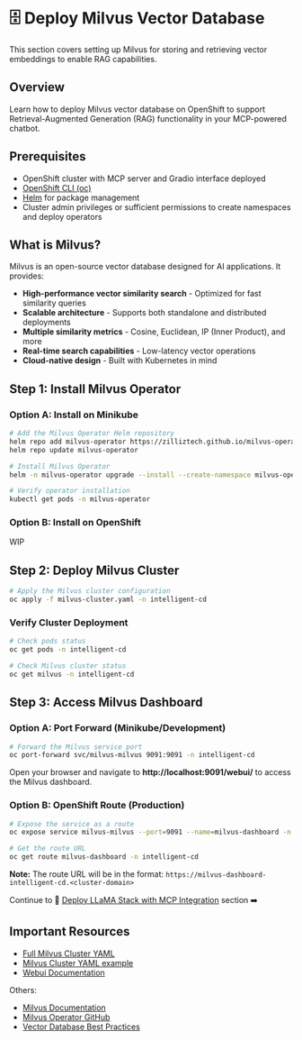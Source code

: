 # 🗄️ Deploy Milvus Vector Database

This section covers setting up Milvus for storing and retrieving vector embeddings to enable RAG capabilities.

## Overview

Learn how to deploy Milvus vector database on OpenShift to support Retrieval-Augmented Generation (RAG) functionality in your MCP-powered chatbot.

## Prerequisites

- OpenShift cluster with MCP server and Gradio interface deployed
- [OpenShift CLI (oc)](https://docs.openshift.com/container-platform/latest/cli_reference/openshift_cli/getting-started-cli.html)
- [Helm](https://helm.sh/docs/intro/install/) for package management
- Cluster admin privileges or sufficient permissions to create namespaces and deploy operators

## What is Milvus?

Milvus is an open-source vector database designed for AI applications. It provides:
- **High-performance vector similarity search** - Optimized for fast similarity queries
- **Scalable architecture** - Supports both standalone and distributed deployments
- **Multiple similarity metrics** - Cosine, Euclidean, IP (Inner Product), and more
- **Real-time search capabilities** - Low-latency vector operations
- **Cloud-native design** - Built with Kubernetes in mind


## Step 1: Install Milvus Operator

### Option A: Install on Minikube

```bash
# Add the Milvus Operator Helm repository
helm repo add milvus-operator https://zilliztech.github.io/milvus-operator/
helm repo update milvus-operator

# Install Milvus Operator
helm -n milvus-operator upgrade --install --create-namespace milvus-operator milvus-operator/milvus-operator

# Verify operator installation
kubectl get pods -n milvus-operator
```

### Option B: Install on OpenShift

WIP

## Step 2: Deploy Milvus Cluster


```bash
# Apply the Milvus cluster configuration
oc apply -f milvus-cluster.yaml -n intelligent-cd
```

### Verify Cluster Deployment

```bash
# Check pods status
oc get pods -n intelligent-cd

# Check Milvus cluster status
oc get milvus -n intelligent-cd
```


## Step 3: Access Milvus Dashboard

### Option A: Port Forward (Minikube/Development)

```bash
# Forward the Milvus service port
oc port-forward svc/milvus-milvus 9091:9091 -n intelligent-cd
```

Open your browser and navigate to **http://localhost:9091/webui/** to access the Milvus dashboard.

### Option B: OpenShift Route (Production)

```bash
# Expose the service as a route
oc expose service milvus-milvus --port=9091 --name=milvus-dashboard -n intelligent-cd

# Get the route URL
oc get route milvus-dashboard -n intelligent-cd
```

**Note:** The route URL will be in the format: `https://milvus-dashboard-intelligent-cd.<cluster-domain>`


Continue to 🤖 [Deploy LLaMA Stack with MCP Integration](05-deploy-llama-stack.md) section ➡️

## Important Resources

- [Full Milvus Cluster YAML](https://github.com/milvus-io/milvus/blob/master/configs/milvus.yaml)
- [Milvus Cluster YAML example](https://github.com/zilliztech/milvus-operator/blob/main/config/samples/demo.yaml)
- [Webui Documentation](https://milvus.io/docs/milvus-webui.md)

Others:

- [Milvus Documentation](https://milvus.io/docs)
- [Milvus Operator GitHub](https://github.com/milvus-io/milvus-operator)
- [Vector Database Best Practices](https://milvus.io/docs/best_practices.md)
